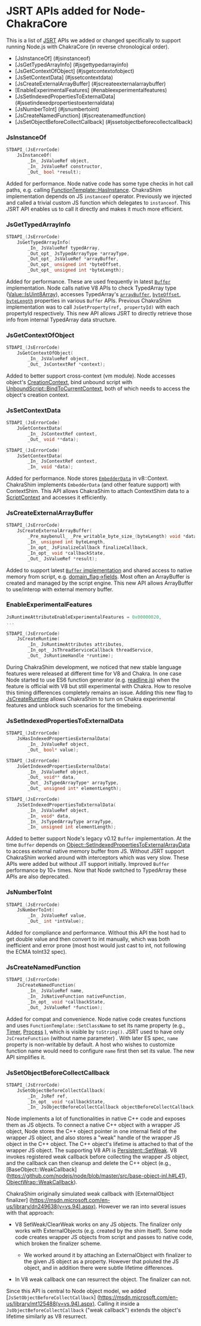 JSRT APIs added for Node-ChakraCore
===================================

This is a list of
[JSRT](https://msdn.microsoft.com/en-us/library/dn249673(v=vs.94).aspx)
APIs we added or changed specifically to support running Node.js with ChakraCore
(in reverse chronological order).

- [JsInstanceOf] (#jsinstanceof)
- [JsGetTypedArrayInfo] (#jsgettypedarrayinfo)
- [JsGetContextOfObject] (#jsgetcontextofobject)
- [JsSetContextData] (#jssetcontextdata)
- [JsCreateExternalArrayBuffer] (#jscreateexternalarraybuffer)
- [EnableExperimentalFeatures] (#enableexperimentalfeatures)
- [JsSetIndexedPropertiesToExternalData] (#jssetindexedpropertiestoexternaldata)
- [JsNumberToInt] (#jsnumbertoint)
- [JsCreateNamedFunction] (#jscreatenamedfunction)
- [JsSetObjectBeforeCollectCallback] (#jssetobjectbeforecollectcallback)


### JsInstanceOf

```c++
STDAPI_(JsErrorCode)
    JsInstanceOf(
        _In_ JsValueRef object,
        _In_ JsValueRef constructor,
        _Out_ bool *result);
```

Added for performance. Node native code has some type checks in hot call paths,
e.g. calling [FunctionTemplate::HasInstance](https://github.com/nodejs/node/blob/9148114c93861359a502801499d4c26d0b761174/deps/v8/include/v8.h#L4426).
ChakraShim implementation depends on JS `instanceof` operator. Previously we
injected and called a trivial custom JS function which delegates to
`instanceof`. This JSRT API enables us to call it directly and makes it much
more efficient.


### JsGetTypedArrayInfo

```c++
STDAPI_(JsErrorCode)
    JsGetTypedArrayInfo(
        _In_ JsValueRef typedArray,
        _Out_opt_ JsTypedArrayType *arrayType,
        _Out_opt_ JsValueRef *arrayBuffer,
        _Out_opt_ unsigned int *byteOffset,
        _Out_opt_ unsigned int *byteLength);
```

Added for performance. These are used frequently in latest
[`Buffer`](https://github.com/nodejs/node/blob/master/src/node_buffer.cc)
implementation. Node calls native V8 APIs to check TypedArray type ([Value::IsUint8Array](https://github.com/nodejs/node/blob/9148114c93861359a502801499d4c26d0b761174/deps/v8/include/v8.h#L1879)), accesses TypedArray's
[`arrayBuffer`](https://github.com/nodejs/node/blob/9148114c93861359a502801499d4c26d0b761174/deps/v8/include/v8.h#L3505),
[`byteOffset`](https://github.com/nodejs/node/blob/9148114c93861359a502801499d4c26d0b761174/deps/v8/include/v8.h#L3509),
[`byteLength`](https://github.com/nodejs/node/blob/9148114c93861359a502801499d4c26d0b761174/deps/v8/include/v8.h#L3513)
properties in various `Buffer` APIs. Previous ChakraShim implementation was to
call `JsGetProperty(ref, propertyId)` with each propertyId respectively. This
new API allows JSRT to directly retrieve those info from internal TypedArray
data structure.


### JsGetContextOfObject

```c++
STDAPI_(JsErrorCode)
    JsGetContextOfObject(
        _In_ JsValueRef object,
        _Out_ JsContextRef *context);
```

Added to better support cross-context (vm module). Node accesses object's
[CreationContext](https://github.com/nodejs/node/blob/21d66d621c5b1ce27498fcb1cb846fd34fce4234/src/node.cc#L1304),
bind unbound script with
[UnboundScript::BindToCurrentContext](https://github.com/nodejs/node/blob/a53b2ac4b1dcde5579d9cba814ca0c4b78e59a9f/src/node_contextify.cc#L808),
both of which needs to access the object's creation context.


### JsSetContextData

```c++
STDAPI_(JsErrorCode)
    JsGetContextData(
        _In_ JsContextRef context,
        _Out_ void **data);

STDAPI_(JsErrorCode)
    JsSetContextData(
        _In_ JsContextRef context,
        _In_ void *data);
```

Added for performance. Node stores
[`EmbedderData`](https://github.com/nodejs/node/blob/fab240a886b69ef9fa78573fc210c15cfe0018f0/src/env-inl.h#L196)
in v8::Context. ChakraShim implements `EmbedderData` (and other feature support)
with ContextShim. This API allows ChakraShim to attach ContextShim data to a
[ScriptContext](https://msdn.microsoft.com/en-us/library/dn249655(v=vs.94).aspx)
and accesses it efficiently.


### JsCreateExternalArrayBuffer

```c++
STDAPI_(JsErrorCode)
    JsCreateExternalArrayBuffer(
        _Pre_maybenull_ _Pre_writable_byte_size_(byteLength) void *data,
        _In_ unsigned int byteLength,
        _In_opt_ JsFinalizeCallback finalizeCallback,
        _In_opt_ void *callbackState,
        _Out_ JsValueRef *result);
```

Added to support latest
[`Buffer` implementation](https://github.com/nodejs/node/blob/7d73e60f60e2161457ca4c923008c9064a36bced/src/node_buffer.cc#L281)
and shared access to native memory from script, e.g.
[domain_flag->fields](https://github.com/nodejs/node/blob/21d66d621c5b1ce27498fcb1cb846fd34fce4234/src/node.cc#L1070).
Most often an ArrayBuffer is created and managed by the script engine. This new
API allows ArrayBuffer to use/interop with external memory buffer.


### EnableExperimentalFeatures

```c++
JsRuntimeAttributeEnableExperimentalFeatures = 0x00000020,
...

STDAPI_(JsErrorCode)
    JsCreateRuntime(
        _In_ JsRuntimeAttributes attributes,
        _In_opt_ JsThreadServiceCallback threadService,
        _Out_ JsRuntimeHandle *runtime);
```

During ChakraShim development, we noticed that new stable language features
were released at different time for V8 and Chakra. In one case Node started to
use ES6 function generator (e.g.
[readline.js](https://github.com/nodejs/node/blob/21d66d621c5b1ce27498fcb1cb846fd34fce4234/lib/internal/readline.js#L130))
when the feature is official with V8 but still experimental with Chakra. How to
resolve this timing differences completely remains an issue. Adding this new
flag to
[JsCreateRuntime](https://msdn.microsoft.com/en-us/library/dn249646(v=vs.94).aspx)
allows ChakraShim to turn on Chakra experimental
features and unblock such scenarios for the timebeing.


### JsSetIndexedPropertiesToExternalData

```c++
STDAPI_(JsErrorCode)
    JsHasIndexedPropertiesExternalData(
        _In_ JsValueRef object,
        _Out_ bool* value);

STDAPI_(JsErrorCode)
    JsGetIndexedPropertiesExternalData(
        _In_ JsValueRef object,
        _Out_ void** data,
        _Out_ JsTypedArrayType* arrayType,
        _Out_ unsigned int* elementLength);

STDAPI_(JsErrorCode)
    JsSetIndexedPropertiesToExternalData(
        _In_ JsValueRef object,
        _In_ void* data,
        _In_ JsTypedArrayType arrayType,
        _In_ unsigned int elementLength);
```

Added to better support Node's legacy v0.12 `Buffer` implementation. At the
time `Buffer` depends on
[Object::SetIndexedPropertiesToExternalArrayData](https://github.com/nodejs/node-v0.x-archive/blob/master/deps/v8/include/v8.h#L2358) to access external native memory buffer from JS. Without JSRT support
ChakraShim worked around with interceptors which was very slow. These APIs
were added but without JIT support initially. Improved `Buffer` performance by
10+ times. Now that Node switched to TypedArray these APIs are also deprecated.


### JsNumberToInt

```c++
STDAPI_(JsErrorCode)
    JsNumberToInt(
        _In_ JsValueRef value,
        _Out_ int *intValue);
```

Added for compliance and performance. Without this API the host had to get
double value and then convert to int manually, which was both inefficient and error prone (most host would just cast to int, not following the ECMA toInt32
spec).


### JsCreateNamedFunction

```c++
STDAPI_(JsErrorCode)
    JsCreateNamedFunction(
        _In_ JsValueRef name,
        _In_ JsNativeFunction nativeFunction,
        _In_opt_ void *callbackState,
        _Out_ JsValueRef *function);
```

Added for compat and convenience. Node native code creates functions and uses
`FunctionTemplate::SetClassName` to set its name property (e.g.,
[Timer](https://github.com/nodejs/node/blob/6fff47ffacfe663efeb0d31ebd700a65bf5521ba/src/timer_wrap.cc#L33),
[Process](https://github.com/nodejs/node/blob/6fff47ffacfe663efeb0d31ebd700a65bf5521ba/src/process_wrap.cc#L34)
), which is visible by
`toString()`. JSRT used to have only `JsCreateFunction` (without name parameter)
. With later ES spec, `name` property is non-writable by default. A host who
wishes to customize function name would need to configure `name` first then set
its value. The new API simplifies it.


### JsSetObjectBeforeCollectCallback

```c++
STDAPI_(JsErrorCode)
    JsSetObjectBeforeCollectCallback(
        _In_ JsRef ref,
        _In_opt_ void *callbackState,
        _In_ JsObjectBeforeCollectCallback objectBeforeCollectCallback);
```

Node implements a lot of functionalities in native C++ code and exposes them
as JS objects. To connect a native C++ object with a wrapper JS object, Node
stores the C++ object pointer in one internal field of the wrapper JS object,
and also stores a "weak" handle of the wrapper JS object in the C++ object.
The C++ object's lifetime is attached to that of the wrapper JS object. The
supporting V8 API is [Persistent::SetWeak](https://github.com/nodejs/node/blob/9148114c93861359a502801499d4c26d0b761174/deps/v8/include/v8.h#L574).
V8 invokes registered weak callback before collecting the wrapper JS object,
and the callback can then cleanup and delete the C++ object (e.g.,
[BaseObject::WeakCallback]
(https://github.com/nodejs/node/blob/master/src/base-object-inl.h#L41),
[ObjectWrap::WeakCallback](https://github.com/nodejs/node/blob/ad0ce574320966ab2c7410a2c2ec8530e2bae500/src/node_object_wrap.h#L98)).

ChakraShim originally simulated weak callback with [ExternalObject finalizer]
(https://msdn.microsoft.com/en-us/library/dn249638(v=vs.94).aspx). However we
ran into several issues with that approach:

- V8 SetWeak/ClearWeak works on any JS objects. The finalizer only works with
ExternalObjects (e.g. created by the shim itself). Some node code creates
wrapper JS objects from script and passes to native code, which broken the
finalizer scheme.
  * We worked around it by attaching an ExternalObject with finalizer to the
  given JS object as a property. However that poluted the JS object, and in
  addition there were subtle lifetime differences.

- In V8 weak callback one can resurrect the object. The finalizer can not.

Since this API is central to Node object model, we added
[`JsSetObjectBeforeCollectCallback`]
(https://msdn.microsoft.com/en-us/library/mt125488(v=vs.94).aspx).
Calling it inside a `JsObjectBeforeCollectCallback` ("weak callback") extends the object's lifetime similarly as V8 resurrect.

